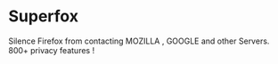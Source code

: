 # Superfox
Silence Firefox from contacting MOZILLA , GOOGLE and other Servers. 800+ privacy features !
